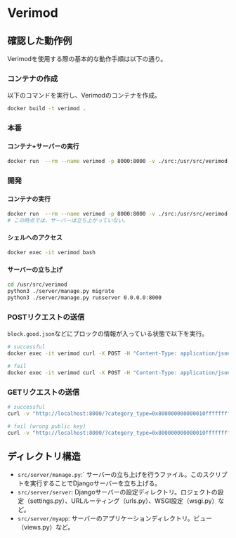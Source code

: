 # Verimod

## 確認した動作例

Verimodを使用する際の基本的な動作手順は以下の通り。

### コンテナの作成

以下のコマンドを実行し、Verimodのコンテナを作成。

```sh
docker build -t verimod . 
```

### 本番

#### コンテナ+サーバーの実行
```sh
docker run  --rm --name verimod -p 8000:8000 -v ./src:/usr/src/verimod  verimod
```

### 開発

#### コンテナの実行
```sh
docker run  --rm --name verimod -p 8000:8000 -v ./src:/usr/src/verimod  verimod bash -c "while true; do sleep 5; done"
# この時点では、サーバーは立ち上がっていない。
```

#### シェルへのアクセス
```sh
docker exec -it verimod bash
```

#### サーバーの立ち上げ
```sh
cd /usr/src/verimod
python3 ./server/manage.py migrate
python3 ./server/manage.py runserver 0.0.0.0:8000
```

### POSTリクエストの送信
`block.good.json`などにブロックの情報が入っている状態で以下を実行。
```sh
# successful
docker exec -it verimod curl -X POST -H "Content-Type: application/json" -d @/app/server/block.good.json http://localhost:8000 

# fail
docker exec -it verimod curl -X POST -H "Content-Type: application/json" -d @/app/server/block.bad.json http://localhost:8000 
```

### GETリクエストの送信
```sh
# successful
curl -v "http://localhost:8000/?category_type=0x800000000000010ffffffffffffffffffffffffffffffffffffffffffffffff&pubkey=0x22285e2a1c84a7b6e283eb1ee28a40ba30874aff62617ba1220d7dc6a2b1e70"

# fail (wrong public key)
curl -v "http://localhost:8000/?category_type=0x800000000000010ffffffffffffffffffffffffffffffffffffffffffffffff&pubkey=0x22285e2a1c84a7b6e283eb1ee28a40ba30874aff62617ba1220d7dc6a2b1e71"
```

## ディレクトリ構造
- `src/server/manage.py`:` サーバーの立ち上げを行うファイル。このスクリプトを実行することでDjangoサーバーを立ち上げる。
- `src/server/server`: Djangoサーバーの設定ディレクトリ。ロジェクトの設定（settings.py）、URLルーティング（urls.py）、WSGI設定（wsgi.py）など。
- `src/server/myapp`: サーバーのアプリケーションディレクトリ。ビュー（views.py）など。